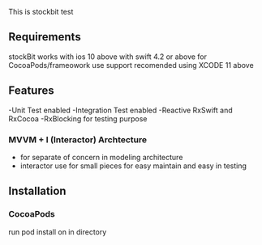 
This is stockbit test

## Requirements
stockBit works with ios 10 above with swift 4.2 or above for CocoaPods/frameowork use support recomended using XCODE 11 above

## Features

-Unit Test enabled
-Integration Test enabled
-Reactive RxSwift and RxCocoa
-RxBlocking for testing purpose 

### MVVM + I (Interactor) Archtecture

* for separate of concern in modeling architecture
* interactor use for small pieces for easy maintain and easy in testing

## Installation

### CocoaPods
run pod install on in directory
